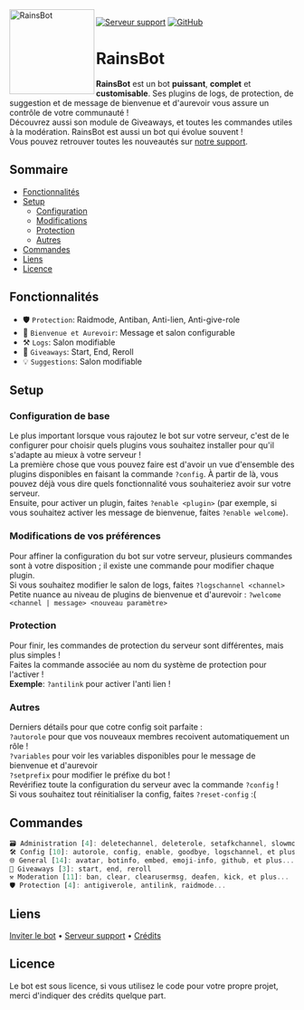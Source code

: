 <img align=left src="https://i.imgur.com/ZE3QXBIh.jpg" width="150" alt="RainsBot" />

<a href="https://discord.gg/SSWQamBCFE"><img src="https://img.shields.io/discord/787006944974995476?color=7289da&logo=discord&logoColor=white" alt="Serveur support" /></a>
<a href="https://github.com/COCO150/RainsBot"><img src="https://img.shields.io/github/stars/COCO150/RainsBot?style=social" alt="GitHub" /></a>

# RainsBot
**RainsBot** est un bot __puissant__, __complet__ et **customisable**. Ses plugins de logs, de protection, de suggestion et de message de bienvenue et d'aurevoir vous assure un contrôle de votre communauté !  
Découvrez aussi son module de Giveaways, et toutes les commandes utiles à la modération.
RainsBot est aussi un bot qui évolue souvent !  
Vous pouvez retrouver toutes les nouveautés sur [notre support](https://discord.gg/SSWQamBCFE).

## Sommaire
  - [Fonctionnalités](#fonctionnalités)
  - [Setup](#setup)
    - [Configuration](#configuration-de-base)
    - [Modifications](#modifications-de-vos-préférences)
    - [Protection](#protection)
    - [Autres](#autres)
  - [Commandes](#commandes)
  - [Liens](#liens)
  - [Licence](#licence)

## Fonctionnalités
* 🛡️ `Protection`: Raidmode, Antiban, Anti-lien, Anti-give-role
* 👋 `Bienvenue et Aurevoir`: Message et salon configurable
* ⚒️ `Logs`: Salon modifiable
* 🎉 `Giveaways`: Start, End, Reroll
* 💡 `Suggestions`: Salon modifiable

## Setup
### Configuration de base
Le plus important lorsque vous rajoutez le bot sur votre serveur, c'est de le configurer pour choisir quels plugins vous souhaitez installer pour qu'il s'adapte au mieux à votre serveur !  
La première chose que vous pouvez faire est d'avoir un vue d'ensemble des plugins disponibles en faisant la commande `?config`. À partir de là, vous pouvez déjà vous dire quels fonctionnalité vous souhaiteriez avoir sur votre serveur.  
Ensuite, pour activer un plugin, faites `?enable <plugin>` (par exemple, si vous souhaitez activer les message de bienvenue, faites `?enable welcome`).

### Modifications de vos préférences
Pour affiner la configuration du bot sur votre serveur, plusieurs commandes sont à votre disposition ; il existe une commande pour modifier chaque plugin.  
Si vous souhaitez modifier le salon de logs, faites `?logschannel <channel>`  
Petite nuance au niveau de plugins de bienvenue et d'aurevoir : `?welcome <channel | message> <nouveau paramètre>`

### Protection
Pour finir, les commandes de protection du serveur sont différentes, mais plus simples !  
Faites la commande associée au nom du système de protection pour l'activer !  
**Exemple**: `?antilink` pour activer l'anti lien !

### Autres
Derniers détails pour que cotre config soit parfaite :  
`?autorole` pour que vos nouveaux membres recoivent automatiquement un rôle !  
`?variables` pour voir les variables disponibles pour le message de bienvenue et d'aurevoir  
`?setprefix` pour modifier le préfixe du bot !  
Revérifiez toute la configuration du serveur avec la commande `?config` !  
Si vous souhaitez tout réinitialiser la config, faites `?reset-config` :(

## Commandes
```js
🗃️ Administration [4]: deletechannel, deleterole, setafkchannel, slowmode
🛠️ Config [10]: autorole, config, enable, goodbye, logschannel, et plus...
🌐 General [14]: avatar, botinfo, embed, emoji-info, github, et plus...
🎉 Giveaways [3]: start, end, reroll
⚒️ Moderation [11]: ban, clear, clearusermsg, deafen, kick, et plus...
🛡️ Protection [4]: antigiverole, antilink, raidmode...
```

## Liens

[Inviter le bot](https://discord.com/oauth2/authorize?client_id=781911855299035217&scope=bot&permissions=2147483647)
 • [Serveur support](https://discord.gg/SSWQamBCFE)
 • [Crédits](https://github.com/Androz2091/AtlantaBot)

## Licence
Le bot est sous licence, si vous utilisez le code pour votre propre projet, merci d'indiquer des crédits quelque part.
